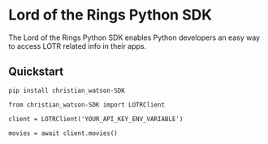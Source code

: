 # Lord of the Rings Python SDK

The Lord of the Rings Python SDK enables Python developers an easy way to access LOTR related info in their apps.

## Quickstart

`pip install christian_watson-SDK`

    from christian_watson-SDK import LOTRClient

    client = LOTRClient('YOUR_API_KEY_ENV_VARIABLE')

    movies = await client.movies()
